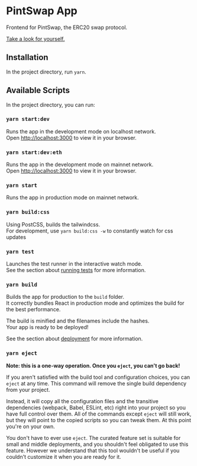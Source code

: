 # PintSwap App

Frontend for PintSwap, the ERC20 swap protocol.

[Take a look for yourself.](https://pintswap.eth.limo)

## Installation

In the project directory, run `yarn`.

## Available Scripts

In the project directory, you can run:

### `yarn start:dev`

Runs the app in the development mode on localhost network.\
Open [http://localhost:3000](http://localhost:3000) to view it in your browser.

### `yarn start:dev:eth`

Runs the app in the development mode on mainnet network.\
Open [http://localhost:3000](http://localhost:3000) to view it in your browser.

### `yarn start`

Runs the app in production mode on mainnet network.

### `yarn build:css`

Using PostCSS, builds the tailwindcss.\
For development, use `yarn build:css -w` to constantly watch for css updates

### `yarn test`

Launches the test runner in the interactive watch mode.\
See the section about [running tests](https://facebook.github.io/create-react-app/docs/running-tests) for more information.

### `yarn build`

Builds the app for production to the `build` folder.\
It correctly bundles React in production mode and optimizes the build for the best performance.

The build is minified and the filenames include the hashes.\
Your app is ready to be deployed!

See the section about [deployment](https://facebook.github.io/create-react-app/docs/deployment) for more information.

### `yarn eject`

**Note: this is a one-way operation. Once you `eject`, you can't go back!**

If you aren't satisfied with the build tool and configuration choices, you can `eject` at any time. This command will remove the single build dependency from your project.

Instead, it will copy all the configuration files and the transitive dependencies (webpack, Babel, ESLint, etc) right into your project so you have full control over them. All of the commands except `eject` will still work, but they will point to the copied scripts so you can tweak them. At this point you're on your own.

You don't have to ever use `eject`. The curated feature set is suitable for small and middle deployments, and you shouldn't feel obligated to use this feature. However we understand that this tool wouldn't be useful if you couldn't customize it when you are ready for it.
